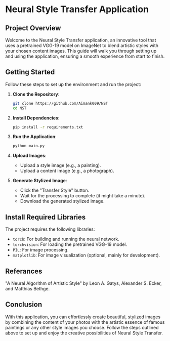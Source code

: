 # Neural Style Transfer Application

## Project Overview

Welcome to the Neural Style Transfer application, an innovative tool that uses a pretrained VGG-19 model on ImageNet to blend artistic styles with your chosen content images. This guide will walk you through setting up and using the application, ensuring a smooth experience from start to finish.

## Getting Started

Follow these steps to set up the environment and run the project:

1. **Clone the Repository**:
    ```bash
    git clone https://github.com/Aimank009/NST
    cd NST
    ```

2. **Install Dependencies**:
    ```bash
    pip install -r requirements.txt
    ```

3. **Run the Application**:
    ```bash
    python main.py
    ```

1. **Upload Images**:
    - Upload a style image (e.g., a painting).
    - Upload a content image (e.g., a photograph).

2. **Generate Stylized Image**:
    - Click the "Transfer Style" button.
    - Wait for the processing to complete (it might take a minute).
    - Download the generated stylized image.

## Install Required Libraries

The project requires the following libraries:

- `torch`: For building and running the neural network.
- `torchvision`: For loading the pretrained VGG-19 model.
- `PIL`: For image processing.
- `matplotlib`: For image visualization (optional, mainly for development).

## Referances
 "A Neural Algorithm of Artistic Style" by Leon A. Gatys, Alexander S. Ecker, and Matthias Bethge.

 ## Conclusion
 With this application, you can effortlessly create beautiful, stylized images by combining the content of your photos with the artistic essence of famous paintings or any other style images you choose. Follow the steps outlined above to set up and enjoy the creative possibilities of Neural Style Transfer.